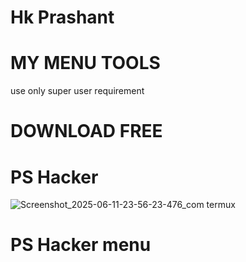 # Hk Prashant 


# MY MENU TOOLS 

use only super user requirement

# DOWNLOAD FREE 
# PS Hacker
![Screenshot_2025-06-11-23-56-23-476_com termux](https://github.com/user-attachments/assets/019ed6d9-39cf-4ec0-9e8b-3a8209a9830b)
# PS Hacker menu

